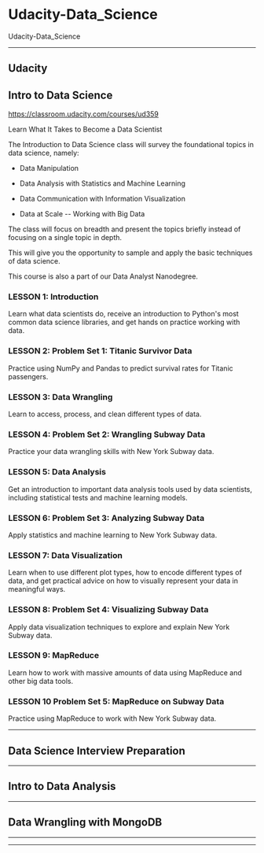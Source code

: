 # Udacity-Data_Science
Udacity-Data_Science


-------

## Udacity

## Intro to Data Science
https://classroom.udacity.com/courses/ud359

Learn What It Takes to Become a Data Scientist

The Introduction to Data Science class will survey the foundational topics in data science, namely:

- Data Manipulation

- Data Analysis with Statistics and Machine Learning

- Data Communication with Information Visualization

- Data at Scale -- Working with Big Data

The class will focus on breadth and present the topics briefly instead of focusing on a single topic in depth. 

This will give you the opportunity to sample and apply the basic techniques of data science.

This course is also a part of our Data Analyst Nanodegree.




### LESSON 1: Introduction
Learn what data scientists do, receive an introduction to Python's most common data science libraries, and get hands on practice working with data.


### LESSON 2: Problem Set 1: Titanic Survivor Data
Practice using NumPy and Pandas to predict survival rates for Titanic passengers.


### LESSON 3: Data Wrangling
Learn to access, process, and clean different types of data.


### LESSON 4: Problem Set 2: Wrangling Subway Data
Practice your data wrangling skills with New York Subway data.


### LESSON 5: Data Analysis
Get an introduction to important data analysis tools used by data scientists, including statistical tests and machine learning models.


### LESSON 6: Problem Set 3: Analyzing Subway Data
Apply statistics and machine learning to New York Subway data.


### LESSON 7: Data Visualization
Learn when to use different plot types, how to encode different types of data, and get practical advice on how to visually represent your data in meaningful ways.


### LESSON 8: Problem Set 4: Visualizing Subway Data
Apply data visualization techniques to explore and explain New York Subway data.


### LESSON 9: MapReduce
Learn how to work with massive amounts of data using MapReduce and other big data tools.


### LESSON 10 Problem Set 5: MapReduce on Subway Data
Practice using MapReduce to work with New York Subway data.






-------


## Data Science Interview Preparation





-------


## Intro to Data Analysis



-------

## Data Wrangling with MongoDB



-------







-------





